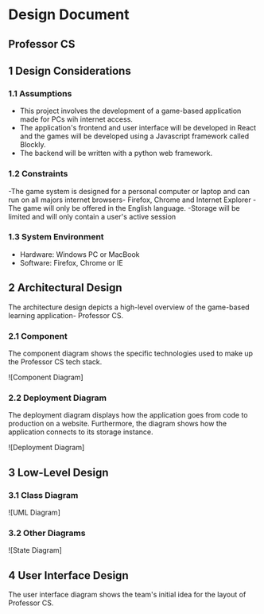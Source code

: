 # Design Document

## Professor CS

## 1 Design Considerations

### 1.1 Assumptions

- This project involves the development of a game-based application made for PCs wih internet access.
- The application's frontend and user interface will be developed in React and the games will be developed using a Javascript framework called Blockly.
- The backend will be written with a python web framework.

### 1.2 Constraints

-The game system is designed for a personal computer or laptop and can run on all majors internet browsers- Firefox, Chrome and Internet Explorer
-The game will only be offered in the English language.
-Storage will be limited and will only contain a user's active session

### 1.3 System Environment

- Hardware: Windows PC or MacBook  
- Software: Firefox, Chrome or IE

## 2 Architectural Design

The architecture design depicts a high-level overview of the game-based learning application- Professor CS.

### 2.1 Component 

The component diagram shows the specific technologies used to make up the Professor CS tech stack.

![Component Diagram]

### 2.2 Deployment Diagram

The deployment diagram displays how the application goes from code to production on a website. Furthermore, the diagram shows how the application connects to its storage instance.

![Deployment Diagram]

## 3 Low-Level Design

### 3.1 Class Diagram

![UML Diagram]

### 3.2 Other Diagrams

![State Diagram]

## 4 User Interface Design

The user interface diagram shows the team's initial idea for the layout of Professor CS.



